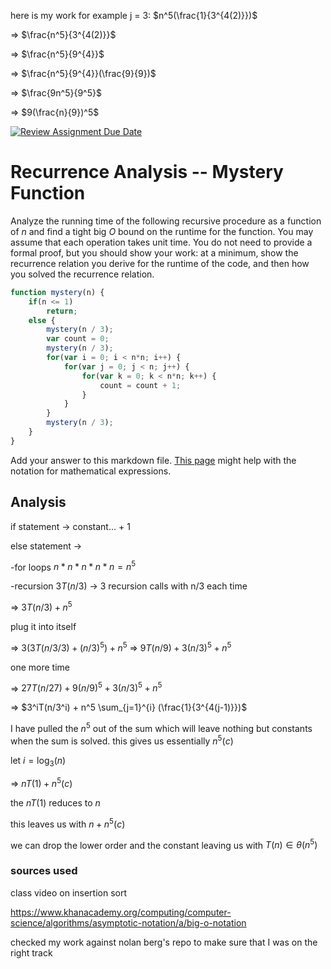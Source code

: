 here is my work for example j = 3: $n^5(\frac{1}{3^{4(2)}})$ 

=> $\frac{n^5}{3^{4(2)}}$ 

=> $\frac{n^5}{9^{4}}$ 

=> $\frac{n^5}{9^{4}}(\frac{9}{9})$ 

=> $\frac{9n^5}{9^5}$ 

=> $9(\frac{n}{9})^5$


[![Review Assignment Due Date](https://classroom.github.com/assets/deadline-readme-button-24ddc0f5d75046c5622901739e7c5dd533143b0c8e959d652212380cedb1ea36.svg)](https://classroom.github.com/a/OlW38W4k)
# Recurrence Analysis -- Mystery Function

Analyze the running time of the following recursive procedure as a function of
$n$ and find a tight big $O$ bound on the runtime for the function. You may
assume that each operation takes unit time. You do not need to provide a formal
proof, but you should show your work: at a minimum, show the recurrence relation
you derive for the runtime of the code, and then how you solved the recurrence
relation.

```javascript
function mystery(n) {
    if(n <= 1)
        return;
    else {
        mystery(n / 3);
        var count = 0;
        mystery(n / 3);
        for(var i = 0; i < n*n; i++) {
            for(var j = 0; j < n; j++) {
                for(var k = 0; k < n*n; k++) {
                    count = count + 1;
                }
            }
        }
        mystery(n / 3);
    }
}
```

Add your answer to this markdown file. [This
page](https://docs.github.com/en/get-started/writing-on-github/working-with-advanced-formatting/writing-mathematical-expressions)
might help with the notation for mathematical expressions.


## Analysis

if statement -> constant... + 1

else statement ->

-for loops $n * n * n * n * n = n^5$

-recursion $3T(n/3)$ -> 3 recursion calls with n/3 each time

=> $3T(n/3)+n^5$

plug it into itself

=> $3(3T(n/3/3)+(n/3)^5) + n^5$     =>     $9T(n/9)+3(n/3)^5 + n^5$

one more time

=> $27T(n/27) + 9(n/9)^5 + 3(n/3)^5 + n^5$ 


=> $3^iT(n/3^i) + n^5 \sum_{j=1}^{i} (\frac{1}{3^{4(j-1)}})$

I have pulled the $n^5$ out of the sum which will leave nothing but constants when the sum is solved. this gives us essentially $n^5(c)$

let $i = \log_3(n)$

=> $nT(1) + n^5(c)$

the $nT(1)$ reduces to $n$

this leaves us with $n+n^5(c)$

we can drop the lower order and the constant leaving us with $T(n) \in \theta(n^5)$


### sources used
class video on insertion sort

https://www.khanacademy.org/computing/computer-science/algorithms/asymptotic-notation/a/big-o-notation

checked my work against nolan berg's repo to make sure that I was on the right track










